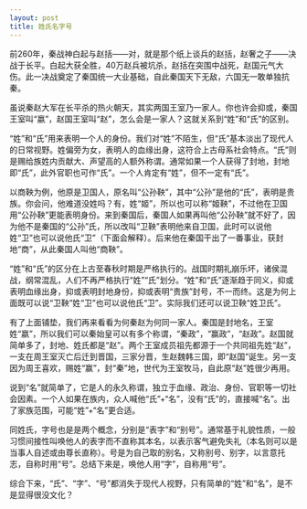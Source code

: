 ```yaml
---
layout: post
title: 姓氏名字号
---
```


前260年，秦战神白起与赵括——对，就是那个纸上谈兵的赵括，赵奢之子——决战于长平。白起大获全胜，40万赵兵被坑杀，赵括在突围中战死，赵国元气大伤。此一决战奠定了秦国统一大业基础，自此秦国天下无敌，六国无一敢单独抗秦。

虽说秦赵大军在长平杀的热火朝天，其实两国王室乃一家人。你也许会抑或，秦国王室叫“嬴”，赵国王室叫“赵”，怎么会是一家人？这就关系到“姓”和“氏”的区别。

“姓”和“氏”用来表明一个人的身份。我们对“姓”不陌生，但“氏”基本淡出了现代人的日常视野。姓偏旁为女，表明人的血缘出身，这符合上古母系社会特点。“氏”则是赐给族姓内贡献大、声望高的人额外称谓。通常如果一个人获得了封地，封地即“氏”，此外官职也可作“氏”。一个人肯定有“姓”，但不一定有“氏”。

以商鞅为例，他原是卫国人，原名叫“公孙鞅”，其中“公孙”是他的“氏”，表明是贵族。你会问，他难道没姓吗？有，姓“姬”，所以也可以称“姬鞅”，不过他在卫国用“公孙鞅”更能表明身份。来到秦国后，秦国人如果再叫他“公孙鞅”就不好了，因为他不是秦国的“公孙”氏，所以改叫“卫鞅”表明他来自卫国，此时可以说他姓“卫”也可以说他氏“卫”（下面会解释）。后来他在秦国干出了一番事业，获封地“商”，从此秦国人叫他“商鞅”。

“姓”和“氏”的区分在上古至春秋时期是严格执行的。战国时期礼崩乐坏，诸侯混战，纲常混乱，人们不再严格执行“姓”“氏”划分。“姓”和“氏”逐渐趋于同义，抑或表明血缘出身，抑或表明封地身份，抑或表明“贵族”封号，不一而终。这是为何上面既可以说“卫鞅”姓“卫”也可以说他氏“卫”。实际我们还可以说卫鞅“姓卫氏”。

有了上面铺垫，我们再来看看为何秦赵为何同一家人。秦国是封地名，王室姓“嬴”，所以我们可以秦始皇可以有多个称谓，“秦政”，“赢政”，“赵政”。赵国就简单多了，封地、姓氏都是“赵”。两个王室成员祖先都源于一个共同祖先姓“赵”，一支在周王室灭亡后迁到晋国，三家分晋，生赵魏韩三国，即“赵国”诞生。另一支因为周王喜欢，赐姓“赢”，封“秦”地，世代为王室牧马，自此原“赵”姓很少再用。

说到“名”就简单了，它是人的永久称谓，独立于血缘、政治、身份、官职等一切社会因素。一个人如果在族内，众人喊他“氏”+“名”，没有“氏”的，直接喊“名”。出了家族范围，可能“姓”+“名”更合适。

同姓氏，字号也是是两个概念，分别是“表字”和“别号”。通常基于礼貌性质，一般习惯间接性叫唤他人的表字而不直称其本名，以表示客气避免失礼（本名则可以是当事人自述或由尊长直称）。号是为自己取的别名，又称别号、别字，以言意托志，自称时用“号”。总结下来是，唤他人用“字”，自称用“号”。

综合下来，“氏”、“字”、“号”都消失于现代人视野，只有简单的“姓”和“名”，是不是显得很没文化？